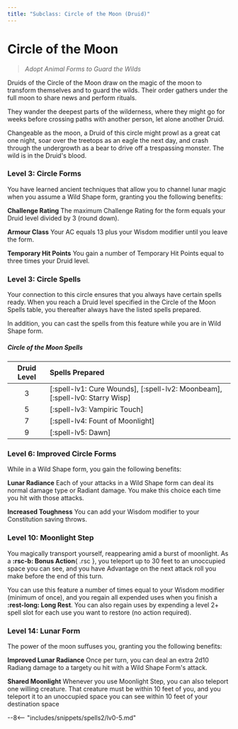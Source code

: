 ```yaml
---
title: "Subclass: Circle of the Moon (Druid)"
---
```


<p style="display:none">
Adopt Animal Forms to Guard the Wilds
</p>

# Circle of the Moon

> *Adopt Animal Forms to Guard the Wilds*


Druids of the Circle of the Moon draw on the magic of the moon to transform themselves and to guard the wilds. Their order gathers under the full moon to share news and perform rituals.

They wander the deepest parts of the wilderness, where they might go for weeks before crossing paths with another person, let alone another Druid.

Changeable as the moon, a Druid of this circle might prowl as a great cat one night, soar over the treetops as an eagle the next day, and crash through the undergrowth as a bear to drive off a trespassing monster. The wild is in the Druid's blood.

### Level 3: Circle Forms  

You have learned ancient techniques that allow you to channel lunar magic when you assume a Wild Shape form, granting you the following benefits:

**Challenge Rating**  The maximum Challenge Rating for the form equals your Druid level divided by 3 (round down).

**Armour Class**  Your AC equals 13 plus your Wisdom modifier until you leave the form.

**Temporary Hit Points**  You gain a number of Temporary Hit Points equal to three times your Druid level.

### Level 3: Circle Spells

Your connection to this circle ensures that you always have certain spells ready. When you reach a Druid level specified in the Circle of the Moon Spells table, you thereafter always have the listed spells prepared.

In addition, you can cast the spells from this feature while you are in Wild Shape form.

##### Circle of the Moon Spells

| Druid Level | Spells Prepared |
|:---:|:---|
| 3 | [:spell-lv1: Cure Wounds], [:spell-lv2: Moonbeam], [:spell-lv0: Starry Wisp] |
| 5 | [:spell-lv3: Vampiric Touch] |
| 7 | [:spell-lv4: Fount of Moonlight] |
| 9 | [:spell-lv5: Dawn] |

### Level 6: Improved Circle Forms

While in a Wild Shape form, you gain the following benefits:

**Lunar Radiance**  Each of your attacks in a Wild Shape form can deal its normal damage type or Radiant damage. You make this choice each time you hit with those attacks.

**Increased Toughness**  You can add your Wisdom modifier to your Constitution saving throws.

### Level 10: Moonlight Step

You magically transport yourself, reappearing amid a burst of moonlight. As a **:rsc-b: Bonus Action**{ .rsc }, you teleport up to 30 feet to an unoccupied space you can see, and you have Advantage on the next attack roll you make before the end of this turn.

You can use this feature a number of times equal to your Wisdom modifier (minimum of once), and you regain all expended uses when you finish a **:rest-long: Long Rest**. You can also regain uses by expending a level 2+ spell slot for each use you want to restore (no action required).

### Level 14: Lunar Form

The power of the moon suffuses you, granting you the following benefits:
 
**Improved Lunar Radiance**  Once per turn, you can deal an extra 2d10 Radiang damage to a targety ou hit with a Wild Shape Form's attack.

**Shared Moonlight**  Whenever you use Moonlight Step, you can also teleport one willing creature. That creature must be within 10 feet of you, and you teleport it to an unoccupied space you can see within 10 feet of your destination space

--8<-- "includes/snippets/spells2/lv0-5.md"